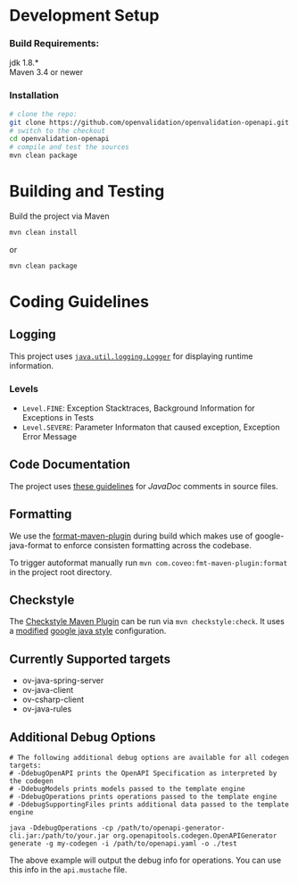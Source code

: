 # Development Setup

### Build Requirements:
jdk 1.8.*  
Maven 3.4 or newer

### Installation

```bash
# clone the repo:
git clone https://github.com/openvalidation/openvalidation-openapi.git
# switch to the checkout
cd openvalidation-openapi
# compile and test the sources
mvn clean package
```

# Building and Testing
Build the project via Maven

```bash
mvn clean install
```

or

```bash
mvn clean package
```

# Coding Guidelines

## Logging
This project uses [`java.util.logging.Logger`](https://docs.oracle.com/javase/7/docs/api/java/util/logging/Logger.html) for displaying runtime information.

### Levels
- `Level.FINE`: Exception Stacktraces, Background Information for Exceptions in Tests
- `Level.SEVERE`: Parameter Informaton that caused exception, Exception Error Message
 
## Code Documentation
The project uses [these guidelines](/docs/javaDoc_guidelines.md) for *JavaDoc* comments in source files.

## Formatting

We use the [format-maven-plugin](https://github.com/coveooss/fmt-maven-plugin) during build which makes use of google-java-format to enforce consisten formatting across the codebase.

To trigger autoformat manually run `mvn com.coveo:fmt-maven-plugin:format` in the project root directory.

## Checkstyle

The [Checkstyle Maven Plugin](https://maven.apache.org/plugins/maven-checkstyle-plugin/index.html) can be run via `mvn checkstyle:check`.
It uses a [modified](build-tools/src/main/resources/google_checks.xml) [google java style](https://google.github.io/styleguide/javaguide.html) configuration.

## Currently Supported targets

- ov-java-spring-server
- ov-java-client
- ov-csharp-client
- ov-java-rules

## Additional Debug Options
```
# The following additional debug options are available for all codegen targets:
# -DdebugOpenAPI prints the OpenAPI Specification as interpreted by the codegen
# -DdebugModels prints models passed to the template engine
# -DdebugOperations prints operations passed to the template engine
# -DdebugSupportingFiles prints additional data passed to the template engine

java -DdebugOperations -cp /path/to/openapi-generator-cli.jar:/path/to/your.jar org.openapitools.codegen.OpenAPIGenerator generate -g my-codegen -i /path/to/openapi.yaml -o ./test
```

The above example will output the debug info for operations.
You can use this info in the `api.mustache` file.
